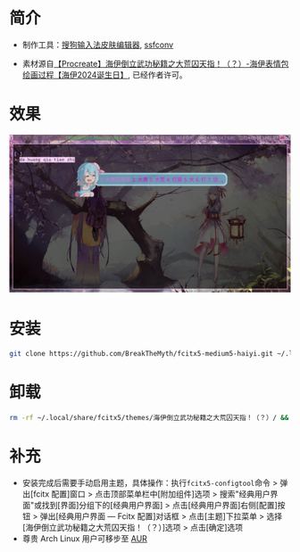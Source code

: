# 简介

- 制作工具：[搜狗输入法皮肤编辑器](https://pinyin.sogou.com/skins/design.php), [ssfconv](https://github.com/fkxxyz/ssfconv)

- 素材源自[【Procreate】海伊倒立武功秘籍之大荒囚天指！（？）-海伊表情包绘画过程【海伊2024诞生日】](https://www.bilibili.com/video/BV1nT421k7Dk/?share_source=copy_web&vd_source=07889427324b59af06fa17a79c7a5378), 已经作者许可。

# 效果

![preview](preview.png)

# 安装

```sh
git clone https://github.com/BreakTheMyth/fcitx5-medium5-haiyi.git ~/.local/share/fcitx5/themes/ && echo "finish"
```

# 卸载

```sh
rm -rf ~/.local/share/fcitx5/themes/海伊倒立武功秘籍之大荒囚天指！（？）/ && echo "finish"
```

# 补充

- 安装完成后需要手动启用主题，具体操作：执行`fcitx5-configtool`命令 > 弹出[fcitx 配置]窗口 > 点击顶部菜单栏中[附加组件]选项 > 搜索"经典用户界面"或找到[界面]分组下的[经典用户界面] > 点击[经典用户界面]右侧[配置]按钮 > 弹出[经典用户界面 — Fcitx 配置]对话框 > 点击[主题]下拉菜单 > 选择[海伊倒立武功秘籍之大荒囚天指！（？）]选项 > 点击[确定]选项
- 尊贵 Arch Linux 用户可移步至 [AUR](https://aur.archlinux.org/packages/fcitx5-medium5-haiyi)
